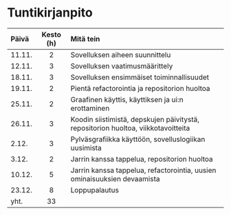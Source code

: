 # Tuntikirjanpito

Päivä|Kesto (h)|Mitä tein
|:-|:-:|:-|
11.11.|2|Sovelluksen aiheen suunnittelu
12.11.|3|Sovelluksen vaatimusmäärittely
18.11.|3|Sovelluksen ensimmäiset toiminnallisuudet
19.11.|2|Pientä refactorointia ja repositorion huoltoa
25.11.|2|Graafinen käyttis, käyttiksen ja ui:n erottaminen
26.11.|3|Koodin siistimistä, depskujen päivitystä, repositorion huoltoa, viikkotavoitteita
2.12.|3|Pylväsgrafiikka käyttöön, sovelluslogiikan uusimista
3.12.|2|Jarrin kanssa tappelua, repositorion huoltoa
10.12.|5|Jarrin kanssa tappelua, refactorointia, uusien ominaisuuksien devaamista
23.12.|8|Loppupalautus
yht.|33|
